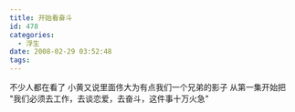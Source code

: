 ```yaml
---
title: 开始看奋斗
id: 478
categories:
  - 浮生
date: 2008-02-29 03:52:48
tags:
---
```


不少人都在看了
小黄又说里面佟大为有点我们一个兄弟的影子 
从第一集开始把
&quot;我们必须去工作，去谈恋爱，去奋斗，这件事十万火急&quot;&nbsp;